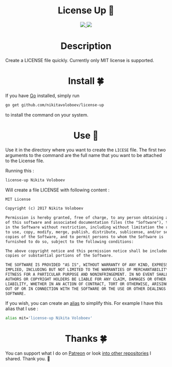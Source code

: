 <h1 align="center"> License Up 📜</h1>

<div align="center">
<a href="https://www.patreon.com/nikitavoloboev">
		<img src="https://img.shields.io/badge/Say%20Thanks-💗-ff69b4.svg">
	</a>
	<a href="https://github.com/nikitavoloboev/license-up/blob/master/LICENSE">
		<img src="https://img.shields.io/pypi/l/pipenv.svg">
	</a>
</div>

<h1 align="center"> Description</h1>

Create a LICENSE file quickly. Currently only MIT license is supported.

<h1 align="center"> Install 🍀 </h1>

If you have [Go](https://golang.org/dl/) installed, simply run 

```Bash
go get github.com/nikitavoloboev/license-up
```

to install the command on your system.

<h1 align="center"> Use 🚀 </h1>

Use it in the directory where you want to create the `LICESE` file. The first two arguments to the command are the full name that you want to be attached to the License file.


Running this :

```Bash
license-up Nikita Voloboev
```

Will create a file LICENSE with following content : 

```Markdown
MIT License

Copyright (c) 2017 Nikita Voloboev

Permission is hereby granted, free of charge, to any person obtaining a copy
of this software and associated documentation files (the "Software"), to deal
in the Software without restriction, including without limitation the rights
to use, copy, modify, merge, publish, distribute, sublicense, and/or sell
copies of the Software, and to permit persons to whom the Software is
furnished to do so, subject to the following conditions:

The above copyright notice and this permission notice shall be included in all
copies or substantial portions of the Software.

THE SOFTWARE IS PROVIDED "AS IS", WITHOUT WARRANTY OF ANY KIND, EXPRESS OR
IMPLIED, INCLUDING BUT NOT LIMITED TO THE WARRANTIES OF MERCHANTABILITY,
FITNESS FOR A PARTICULAR PURPOSE AND NONINFRINGEMENT. IN NO EVENT SHALL THE
AUTHORS OR COPYRIGHT HOLDERS BE LIABLE FOR ANY CLAIM, DAMAGES OR OTHER
LIABILITY, WHETHER IN AN ACTION OF CONTRACT, TORT OR OTHERWISE, ARISING FROM,
OUT OF OR IN CONNECTION WITH THE SOFTWARE OR THE USE OR OTHER DEALINGS IN THE
SOFTWARE.
```

If you wish, you can create an [alias](http://tldp.org/LDP/abs/html/aliases.html) to simplify this. For example I have this alias that I use : 

```Bash
alias mit='license-up Nikita Voloboev'
```


<h1 align="center"> Thanks 🍀</h1>

You can support what I do on [Patreon](https://www.patreon.com/nikitavoloboev) or look [into other repositories](https://my.mindnode.com/ZKGETDkUaQUsL3q8q9z788CxG84oEHgDiT79GuzX#-191.2,-905.2,2) I shared. Thank you. 💛 

